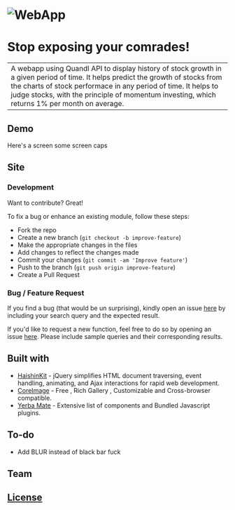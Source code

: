 # ![WebApp](https://iharsh234.github.io/WebApp/images/demo/demo_landing.JPG)
# Stop exposing your comrades!
<table>
<tr>
<td>
  A webapp using Quandl API to display history of stock growth in a given period of time. It helps predict the growth of stocks from the  charts of stock performace in any period of time. It helps to judge stocks, with the principle of momentum investing, which returns 1% per month on average.
</td>
</tr>
</table>


## Demo
Here's a screen some screen caps


## Site







### Development
Want to contribute? Great!

To fix a bug or enhance an existing module, follow these steps:

- Fork the repo
- Create a new branch (`git checkout -b improve-feature`)
- Make the appropriate changes in the files
- Add changes to reflect the changes made
- Commit your changes (`git commit -am 'Improve feature'`)
- Push to the branch (`git push origin improve-feature`)
- Create a Pull Request 

### Bug / Feature Request

If you find a bug (that would be un surprising), kindly open an issue [here](https://github.com/) by including your search query and the expected result.

If you'd like to request a new function, feel free to do so by opening an issue [here](https://github.com/). Please include sample queries and their corresponding results.


## Built with 

- [HaishinKit](http://www.w3schools.com/jquery/jquery_ref_ajax.asp) - jQuery simplifies HTML document traversing, event handling, animating, and Ajax interactions for rapid web development.
- [CoreImage](https://developers.google.com/chart/interactive/docs/quick_start) - Free , Rich Gallery , Customizable and Cross-browser compatible.
- [Yerba Mate](http://getbootstrap.com/) - Extensive list of components and  Bundled Javascript plugins.


## To-do
- Add BLUR instead of black bar fuck

## Team



## [License](d)


